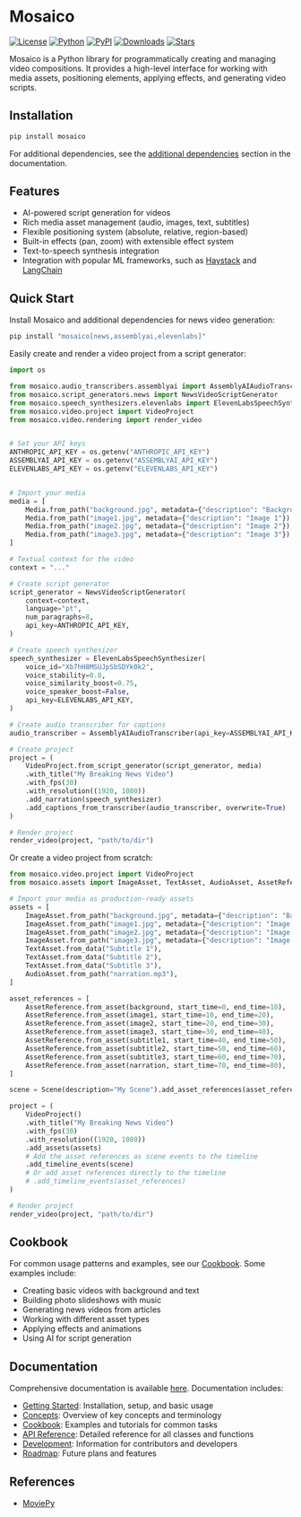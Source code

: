 # Mosaico

[![License](https://img.shields.io/github/license/folhasp/mosaico?style=flat-square&color=blue)](https://github.com/folhasp/mosaico/blob/main/LICENSE)
[![Python](https://img.shields.io/pypi/pyversions/mosaico?style=flat-square&color=blue&logo=python&logoColor=gold)](https://pypi.org/project/mosaico/)
[![PyPI](https://img.shields.io/pypi/v/mosaico?style=flat-square&color=blue&logo=pypi&logoColor=gold)](https://pypi.org/project/mosaico/)
[![Downloads](https://img.shields.io/pypi/dm/mosaico?style=flat-square&color=green&logo=pypi&logoColor=gold)](https://pypi.org/project/mosaico/)
[![Stars](https://img.shields.io/github/stars/folhasp/mosaico?style=flat-square&color=yellow&logo=github)](https://github.com/folhasp/mosaico)

Mosaico is a Python library for programmatically creating and managing video compositions. It provides a high-level interface for working with media assets, positioning elements, applying effects, and generating video scripts.

## Installation

```bash
pip install mosaico
```

For additional dependencies, see the [additional dependencies](https://folhasp.github.io/mosaico/getting-started/installation#additional-dependencies) section in the documentation.

## Features

- AI-powered script generation for videos
- Rich media asset management (audio, images, text, subtitles)
- Flexible positioning system (absolute, relative, region-based)
- Built-in effects (pan, zoom) with extensible effect system
- Text-to-speech synthesis integration
- Integration with popular ML frameworks, such as [Haystack](https://haystack.deepset.ai/) and [LangChain](https://www.langchain.com/)

## Quick Start

Install Mosaico and additional dependencies for news video generation:

```bash
pip install "mosaico[news,assemblyai,elevenlabs]"
```

Easily create and render a video project from a script generator:

```python
import os

from mosaico.audio_transcribers.assemblyai import AssemblyAIAudioTranscriber
from mosaico.script_generators.news import NewsVideoScriptGenerator
from mosaico.speech_synthesizers.elevenlabs import ElevenLabsSpeechSynthesizer
from mosaico.video.project import VideoProject
from mosaico.video.rendering import render_video


# Set your API keys
ANTHROPIC_API_KEY = os.getenv("ANTHROPIC_API_KEY")
ASSEMBLYAI_API_KEY = os.getenv("ASSEMBLYAI_API_KEY")
ELEVENLABS_API_KEY = os.getenv("ELEVENLABS_API_KEY")


# Import your media
media = [
    Media.from_path("background.jpg", metadata={"description": "Background image"}),
    Media.from_path("image1.jpg", metadata={"description": "Image 1"}),
    Media.from_path("image2.jpg", metadata={"description": "Image 2"}),
    Media.from_path("image3.jpg", metadata={"description": "Image 3"}),
]

# Textual context for the video
context = "..."

# Create script generator
script_generator = NewsVideoScriptGenerator(
    context=context,
    language="pt",
    num_paragraphs=8,
    api_key=ANTHROPIC_API_KEY,
)

# Create speech synthesizer
speech_synthesizer = ElevenLabsSpeechSynthesizer(
    voice_id="Xb7hH8MSUJpSbSDYk0k2",
    voice_stability=0.8,
    voice_similarity_boost=0.75,
    voice_speaker_boost=False,
    api_key=ELEVENLABS_API_KEY,
)

# Create audio transcriber for captions
audio_transcriber = AssemblyAIAudioTranscriber(api_key=ASSEMBLYAI_API_KEY)

# Create project
project = (
    VideoProject.from_script_generator(script_generator, media)
    .with_title("My Breaking News Video")
    .with_fps(30)
    .with_resolution((1920, 1080))
    .add_narration(speech_synthesizer)
    .add_captions_from_transcriber(audio_transcriber, overwrite=True)
)

# Render project
render_video(project, "path/to/dir")
```

Or create a video project from scratch:

```python
from mosaico.video.project import VideoProject
from mosaico.assets import ImageAsset, TextAsset, AudioAsset, AssetReference

# Import your media as production-ready assets
assets = [
    ImageAsset.from_path("background.jpg", metadata={"description": "Background image"}),
    ImageAsset.from_path("image1.jpg", metadata={"description": "Image 1"}),
    ImageAsset.from_path("image2.jpg", metadata={"description": "Image 2"}),
    ImageAsset.from_path("image3.jpg", metadata={"description": "Image 3"}),
    TextAsset.from_data("Subtitle 1"),
    TextAsset.from_data("Subtitle 2"),
    TextAsset.from_data("Subtitle 3"),
    AudioAsset.from_path("narration.mp3"),
]

asset_references = [
    AssetReference.from_asset(background, start_time=0, end_time=10),
    AssetReference.from_asset(image1, start_time=10, end_time=20),
    AssetReference.from_asset(image2, start_time=20, end_time=30),
    AssetReference.from_asset(image3, start_time=30, end_time=40),
    AssetReference.from_asset(subtitle1, start_time=40, end_time=50),
    AssetReference.from_asset(subtitle2, start_time=50, end_time=60),
    AssetReference.from_asset(subtitle3, start_time=60, end_time=70),
    AssetReference.from_asset(narration, start_time=70, end_time=80),
]

scene = Scene(description="My Scene").add_asset_references(asset_references)

project = (
    VideoProject()
    .with_title("My Breaking News Video")
    .with_fps(30)
    .with_resolution((1920, 1080))
    .add_assets(assets)
    # Add the asset references as scene events to the timeline
    .add_timeline_events(scene)
    # Or add asset references directly to the timeline
    # .add_timeline_events(asset_references)
)

# Render project
render_video(project, "path/to/dir")
```

## Cookbook

For common usage patterns and examples, see our [Cookbook](docs/cookbook/index.en.md). Some examples include:

- Creating basic videos with background and text
- Building photo slideshows with music
- Generating news videos from articles
- Working with different asset types
- Applying effects and animations
- Using AI for script generation

## Documentation

Comprehensive documentation is available [here](https://folhasp.github.io/mosaico). Documentation includes:

- [Getting Started](https://folhasp.github.io/mosaico): Installation, setup, and basic usage
- [Concepts](https://folhasp.github.io/mosaico/concepts): Overview of key concepts and terminology
- [Cookbook](https://folhasp.github.io/mosaico/cookbook): Examples and tutorials for common tasks
- [API Reference](https://folhasp.github.io/mosaico/api-reference): Detailed reference for all classes and functions
- [Development](https://folhasp.github.io/mosaico/development): Information for contributors and developers
- [Roadmap](https://folhasp.github.io/mosaico/roadmap): Future plans and features

## References

- [MoviePy](https://github.com/Zulko/moviepy)
